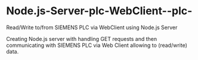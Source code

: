 # Node.js-Server-plc-WebClient--plc-
Read/Write to/from SIEMENS PLC via WebClient using Node.js Server 

Creating Node.js server with handling GET requests and then communicating with SIEMENS PLC via Web Client allowing to (read/write) data. 

